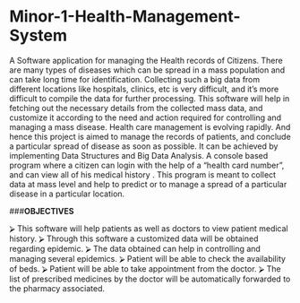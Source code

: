 # Minor-1-Health-Management-System
A Software application for managing the Health records of Citizens. There are many types of diseases which can be spread in a mass population and can take long time for identification. Collecting such a big data from different locations like hospitals, clinics, etc is very difficult, and it’s more difficult to compile the data for further processing. This software will help in fetching out the necessary details from the collected mass data, and customize it according to the need and action required for controlling and managing a mass disease.
Health care management is evolving rapidly. And hence this project is aimed to manage the records of patients, and conclude a particular spread of disease as soon as possible. It can be achieved by implementing Data Structures and Big Data Analysis.
A console based program where a citizen can login with the help of a “health card number”, and can view all of his medical history . This program is meant to collect data at mass level and help to predict or to manage a spread of a particular disease in a particular location.

###**OBJECTIVES**

⮚	This software will help patients as well as doctors to view patient medical history.
⮚	Through this software a customized data will be obtained regarding epidemic.
⮚	The data obtained can help in controlling and managing  several epidemics.
⮚	Patient will be able to check the availability of beds.
⮚	Patient will be able to take appointment from the doctor.
⮚	The list of prescribed medicines by the doctor will be automatically forwarded to the pharmacy associated.
